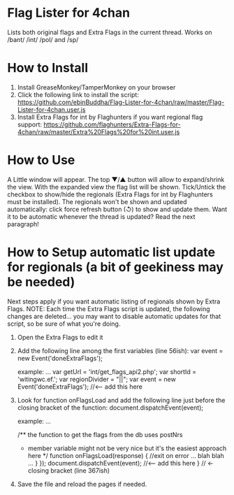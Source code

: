 # Flag Lister for 4chan
Lists both original flags and Extra Flags in the current thread.
Works on /bant/ /int/ /pol/ and /sp/

# How to Install
1. Install GreaseMonkey/TamperMonkey on your browser
2. Click the following link to install the script:
   https://github.com/ebinBuddha/Flag-Lister-for-4chan/raw/master/Flag-Lister-for-4chan.user.js
3. Install Extra Flags for int by Flaghunters if you want regional flag support:
   https://github.com/flaghunters/Extra-Flags-for-4chan/raw/master/Extra%20Flags%20for%20int.user.js
   
# How to Use
A Little window will appear. The top ▼/▲ button will allow to expand/shrink the view.
With the expanded view the flag list will be shown.
Tick/Untick the checkbox to show/hide the regionals (Extra Flags for int by Flaghunters must be installed).
The regionals won't be shown and updated automatically:
  click force refresh button (↺) to show and update them.
Want it to be automatic whenever the thread is updated? Read the next paragraph!

# How to Setup automatic list update for regionals (a bit of geekiness may be needed)
Next steps apply if you want automatic listing of regionals shown by Extra Flags.
NOTE: Each time the Extra Flags script is updated, the following changes are deleted...
   you may want to disable automatic updates for that script, so be sure of what you're doing.
   
1. Open the Extra Flags to edit it
2. Add the following line among the first variables (line 56ish):
   var event = new Event('doneExtraFlags');
   
   example:
   ...
   var getUrl = 'int/get_flags_api2.php';
   var shortId = 'witingwc.ef.';
   var regionDivider = "||";
   var event = new Event('doneExtraFlags');   //<-- add this here
   
3. Look for function onFlagsLoad and add the following line just before the closing bracket of the function:
   document.dispatchEvent(event);
   
   example:
   ...
   
   /** the function to get the flags from the db uses postNrs
   *  member variable might not be very nice but it's the easiest approach here */
   function onFlagsLoad(response) {
    //exit on error
	... blah blah ...
           }
       });
	   document.dispatchEvent(event);  //<-- add this here
   }  // <- closing bracket (line 367ish)
   
4. Save the file and reload the pages if needed.